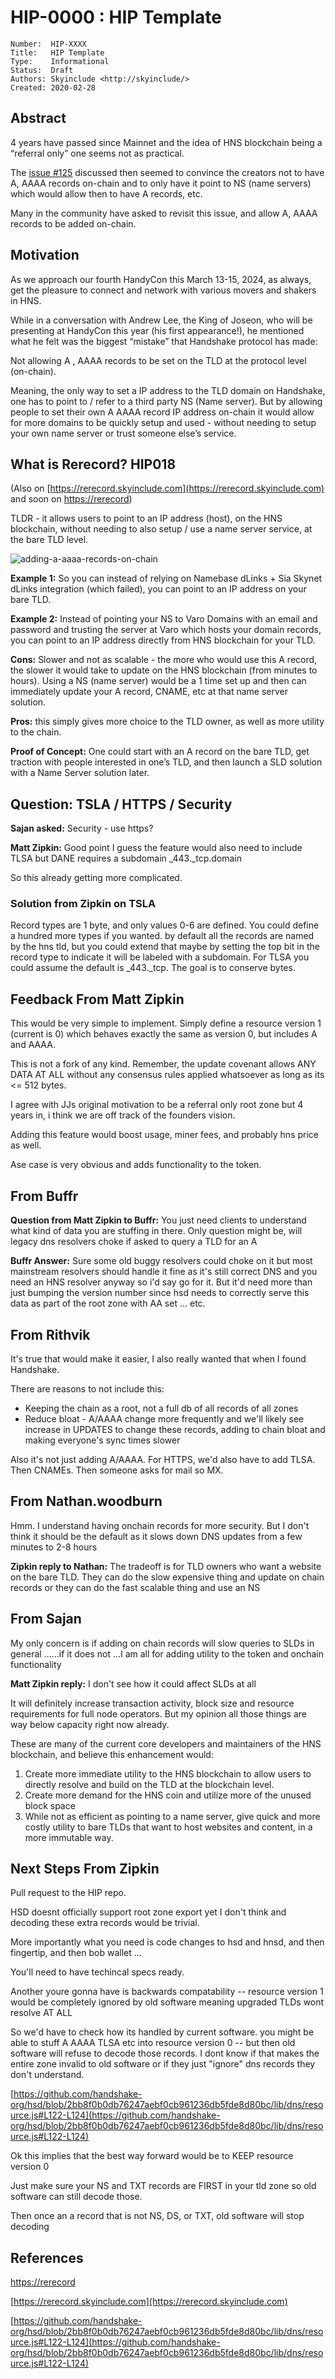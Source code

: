 # HIP-0000 : HIP Template

```
Number:  HIP-XXXX
Title:   HIP Template
Type:    Informational
Status:  Draft
Authors: Skyinclude <http://skyinclude/>
Created: 2020-02-28
```

## Abstract

4 years have passed since Mainnet and the idea of HNS blockchain being a “referral only” one seems not as practical.

The [issue #125](https://github.com/handshake-org/hsd/issues/125) discussed then seemed to convince the creators not to have A, AAAA records on-chain and to only have it point to NS (name servers) which would allow then to have A records, etc.

Many in the community have asked to revisit this issue, and allow A, AAAA records to be added on-chain.

## Motivation

As we approach our fourth HandyCon this March 13-15, 2024, as always, get the pleasure to connect and network with various movers and shakers in HNS.

While in a conversation with Andrew Lee, the King of Joseon, who will be presenting at HandyCon this year (his first appearance!), he mentioned what he felt was the biggest “mistake” that Handshake protocol has made:

Not allowing A , AAAA records to be set on the TLD at the protocol level (on-chain).

Meaning, the only way to set a IP address to the TLD domain on Handshake, one has to point to / refer to a third party NS (Name server). But by allowing people to set their own A AAAA record IP address on-chain it would allow for more domains to be quickly setup and used - without needing to setup your own name server or trust someone else’s service.

## What is Rerecord? HIP018

(Also on [https://rerecord.skyinclude.com](https://rerecord.skyinclude.com) and soon on [https://rerecord](https://rerecord))

TLDR - it allows users to point to an IP address (host), on the HNS blockchain, without needing to also setup / use a name server service, at the bare TLD level.

![adding-a-aaaa-records-on-chain](https://skyinclude.com/adding-a-aaaa-records-on-chain.jpg)

**Example 1:** So you can instead of relying on Namebase dLinks + Sia Skynet dLinks integration (which failed), you can point to an IP address on your bare TLD.

**Example 2:** Instead of pointing your NS to Varo Domains with an email and password and trusting the server at Varo which hosts your domain records, you can point to an IP address directly from HNS blockchain for your TLD.

**Cons:** Slower and not as scalable - the more who would use this A record, the slower it would take to update on the HNS blockchain (from minutes to hours). Using a NS (name server) would be a 1 time set up and then can immediately update your A record, CNAME, etc at that name server solution.

**Pros:** this simply gives more choice to the TLD owner, as well as more utility to the chain.

**Proof of Concept:** One could start with an A record on the bare TLD, get traction with people interested in one’s TLD, and then launch a SLD solution with a Name Server solution later.

## Question: TSLA / HTTPS / Security

**Sajan asked:** Security - use https?

**Matt Zipkin:** Good point I guess the feature would also need to include TLSA but DANE requires a subdomain \_443.\_tcp.domain

So this already getting more complicated.

### Solution from Zipkin on TSLA

Record types are 1 byte, and only values 0-6 are defined. You could define a hundred more types if you wanted. by default all the records are named by the hns tld, but you could extend that maybe by setting the top bit in the record type to indicate it will be labeled with a subdomain. For TLSA you could assume the default is \_443.\_tcp. The goal is to conserve bytes.

## Feedback From Matt Zipkin

This would be very simple to implement. Simply define a resource version 1 (current is 0) which behaves exactly the same as version 0, but includes A and AAAA.

This is not a fork of any kind. Remember, the update covenant allows ANY DATA AT ALL without any consensus rules applied whatsoever as long as its <= 512 bytes.

I agree with JJs original motivation to be a referral only root zone but 4 years in, i think we are off track of the founders vision.

Adding this feature would boost usage, miner fees, and probably hns price as well.

Ase case is very obvious and adds functionality to the token.

## From Buffr

**Question from Matt Zipkin to Buffr:** You just need clients to understand what kind of data you are stuffing in there. Only question might be, will legacy dns resolvers choke if asked to query a TLD for an A

**Buffr Answer:** Sure some old buggy resolvers could choke on it but most mainstream resolvers should handle it fine as it's still correct DNS and you need an HNS resolver anyway so i'd say go for it. But it'd need more than just bumping the version number since hsd needs to correctly serve this data as part of the root zone with AA set ... etc.

## From Rithvik

It's true that would make it easier, I also really wanted that when I found Handshake.

There are reasons to not include this:

- Keeping the chain as a root, not a full db of all records of all zones
- Reduce bloat - A/AAAA change more frequently and we'll likely see increase in UPDATES to change these records, adding to chain bloat and making everyone's sync times slower

Also it's not just adding A/AAAA. For HTTPS, we'd also have to add TLSA. Then CNAMEs. Then someone asks for mail so MX.

## From Nathan.woodburn

Hmm. I understand having onchain records for more security. But I don't think it should be the default as it slows down DNS updates from a few minutes to 2-8 hours

**Zipkin reply to Nathan:** The tradeoff is for TLD owners who want a website on the bare TLD. They can do the slow expensive thing and update on chain records or they can do the fast scalable thing and use an NS

## From Sajan

My only concern is if adding on chain records will slow queries to SLDs in general ......if it does not ...I am all for adding utility to the token and onchain functionality

**Matt Zipkin reply:** I don't see how it could affect SLDs at all

It will definitely increase transaction activity, block size and resource requirements for full node operators. But my opinion all those things are way below capacity right now already.

These are many of the current core developers and maintainers of the HNS blockchain, and believe this enhancement would:

1. Create more immediate utility to the HNS blockchain to allow users to directly resolve and build on the TLD at the blockchain level.
2. Create more demand for the HNS coin and utilize more of the unused block space
3. While not as efficient as pointing to a name server, give quick and more costly utility to bare TLDs that want to host websites and content, in a more immutable way.

## Next Steps From Zipkin

Pull request to the HIP repo.

HSD doesnt officially support root zone export yet I don't think and decoding these extra records would be trivial.

More importantly what you need is code changes to hsd and hnsd, and then fingertip, and then bob wallet …

You'll need to have techincal specs ready.

Another youre gonna have is backwards compatability -- resource version 1 would be completely ignored by old software meaning upgraded TLDs wont resolve AT ALL

So we'd have to check how its handled by current software. you might be able to stuff A AAAA TLSA etc into resource version 0 -- but then old software will refuse to decode those records. I dont know if that makes the entire zone invalid to old software or if they just "ignore" dns records they don't understand.

[https://github.com/handshake-org/hsd/blob/2bb8f0b0db76247aebf0cb961236db5fde8d80bc/lib/dns/resource.js#L122-L124](https://github.com/handshake-org/hsd/blob/2bb8f0b0db76247aebf0cb961236db5fde8d80bc/lib/dns/resource.js#L122-L124)

Ok this implies that the best way forward would be to KEEP resource version 0

Just make sure your NS and TXT records are FIRST in your tld zone so old software can still decode those.

Then once an a record that is not NS, DS, or TXT, old software will stop decoding

## References

[https://rerecord](https://rerecord)

[https://rerecord.skyinclude.com](https://rerecord.skyinclude.com)

[https://github.com/handshake-org/hsd/blob/2bb8f0b0db76247aebf0cb961236db5fde8d80bc/lib/dns/resource.js#L122-L124](https://github.com/handshake-org/hsd/blob/2bb8f0b0db76247aebf0cb961236db5fde8d80bc/lib/dns/resource.js#L122-L124)
